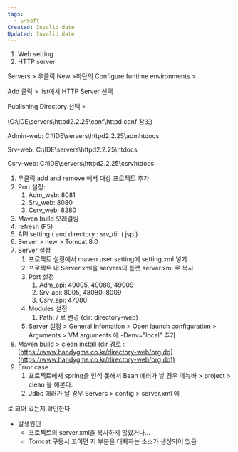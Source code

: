 ```yaml
---
tags:
  - GHSoft
Created: Invalid date
Updated: Invalid date
---
```

1. Web setting
2. HTTP server

Servers > 우클릭 New >하단의 Configure funtime environments >

Add 클릭 > list에서 HTTP Server 선택

Publishing Directory 선택 >

(C:\IDE\servers\httpd2.2.25\conf\httpd.conf 참조)

Admin-web: C:\IDE\servers\httpd2.2.25\admhtdocs

Srv-web: C:\IDE\servers\httpd2.2.25\htdocs

Csrv-web: C:\IDE\servers\httpd2.2.25\csrvhtdocs

1. 우클릭 add and remove 에서 대상 프로젝트 추가
2. Port 설정:
    1. Adm_web: 8081
    2. Srv_web: 8080
    3. Csrv_web: 8280
3. Maven build 오래걸림
4. refresh (F5)
5. API setting ( and directory : srv_dir ( jsp )
6. Server > new > Tomcat 8.0
7. Server 설정
    1. 프로젝트 설정에서 maven user setting에 setting.xml 넣기
    2. 프로젝트 내 Server.xml을 servers의 톰캣 server.xml 로 복사
    3. Port 설정
        1. Adm_api: 49005, 49080, 49009
        2. Srv_api: 8005, 48080, 8009
        3. Csrv_api: 47080
    4. Modules 설정
        1. Path: / 로 변경 (dir: directory-web)
    5. Server 설정 > General Infomation > Open launch configuration > Arguments > VM arguments 에 -Denv="local" 추가
8. Maven build > clean install (dir 경로 : [https://www.handygms.co.kr/directory-web/org.do](https://www.handygms.co.kr/directory-web/org.do))
9. Error case :
    1. 프로젝트에서 spring을 인식 못해서 Bean 에러가 날 경우 메뉴바 > project > clean 을 해본다.
    2. Jdbc 에러가 날 경우 Servers > config > server.xml 에

<Context docBase="hs_gms_srv_dir(gs)" path="/directory-web" reloadable="true" source="org.eclipse.jst.jee.server:hs_gms_srv_dir">

<ResourceLink global="jdbc/gmsDB" name="jdbc/gmsDB" type="javax.sql.DataSource"/>

</Context>

로 되어 있는지 확인한다

- 발생원인
    - 프로젝트의 server.xml을 복사하지 않았거나…
    - Tomcat 구동시 꼬이면 저 부분을 대체하는 소스가 생성되어 있음